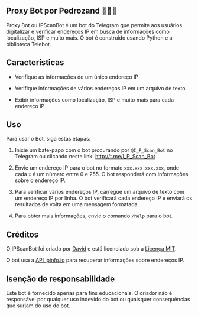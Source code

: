 ## Proxy Bot por Pedrozand 🤘🇧🇷

Proxy Bot ou IPScanBot é um bot do Telegram que permite aos usuários digitalizar e verificar endereços IP em busca de informações como localização, ISP e muito mais. O bot é construído usando Python e a biblioteca Telebot.

## Características

- Verifique as informações de um único endereço IP

- Verifique informações de vários endereços IP em um arquivo de texto

- Exibir informações como localização, ISP e muito mais para cada endereço IP

## Uso

Para usar o Bot, siga estas etapas:

1. Inicie um bate-papo com o bot procurando por `@I_P_Scan_Bot` no Telegram ou clicando neste link: http://t.me/I_P_Scan_Bot

2. Envie um endereço IP para o bot no formato `xxx.xxx.xxx.xxx`, onde cada `x` é um número entre 0 e 255. O bot responderá com informações sobre o endereço IP.

3. Para verificar vários endereços IP, carregue um arquivo de texto com um endereço IP por linha. O bot verificará cada endereço IP e enviará os resultados de volta em uma mensagem formatada.

4. Para obter mais informações, envie o comando `/help` para o bot.

## Créditos

O IPScanBot foi criado por [David](https://github.com/Davidson0071) e está licenciado sob a [Licença MIT](https://opensource.org). 

O bot usa a [API ipinfo.io](https://ipinfo.io/) para recuperar informações sobre endereços IP. 

## Isenção de responsabilidade

Este bot é fornecido apenas para fins educacionais. O criador não é responsável por qualquer uso indevido do bot ou quaisquer consequências que surjam do uso do bot.
